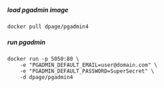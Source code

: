 ##### load pgadmin image
```shell
docker pull dpage/pgadmin4
```

##### run pgadmin
```shell
docker run -p 5050:80 \
    -e "PGADMIN_DEFAULT_EMAIL=user@domain.com" \
    -e "PGADMIN_DEFAULT_PASSWORD=SuperSecret" \
    -d dpage/pgadmin4
```

